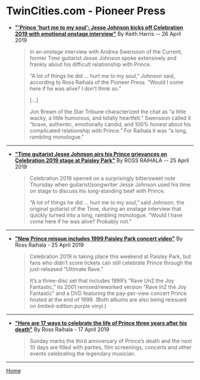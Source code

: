 
# TwinCities.com - Pioneer Press

 - [**"'Prince 'hurt me to my soul': Jesse Johnson kicks off Celebration 2019 with emotional onstage interview"**](http://www.citypages.com/music/prince-hurt-me-to-my-soul-jesse-johnson-kicks-off-celebration-2019-with-emotional-onstage-interview/509097851) By Keith Harris -- 26 April 2019
 
    > In an onstage interview with Andrea Swensson of the Current, former Time guitarist Jesse Johnson spoke extensively and frankly about his difficult relationship with Prince.
    > 
    > “A lot of things he did … hurt me to my soul,” Johnson said, according to Ross Raihala of the Pioneer Press. “Would I come here if he was alive? I don’t think so.”
    > 
    > [...]
    > 
    > Jon Bream of the Star Tribune characterized the chat as “a little wacky, a little humorous, and totally heartfelt.” Swensson called it “brave, authentic, emotionally candid, and 100% honest about his complicated relationship with Prince.” For Raihala it was “a long, rambling monologue.”
    
-----

 - [**"Time guitarist Jesse Johnson airs his Prince grievances on Celebration 2019 stage at Paisley Park"**](https://www.twincities.com/2019/04/25/time-guitarist-jesse-johnson-airs-his-prince-grievances-on-celebration-2019-stage-at-paisley-park/) By ROSS RAIHALA -- 25 April 2019
 
    > Celebration 2019 opened on a surprisingly bittersweet note Thursday when guitarist/songwriter Jesse Johnson used his time on stage to discuss his long-standing beef with Prince.
    > 
    > “A lot of things he did … hurt me to my soul,” said Johnson, the original guitarist of the Time, during an onstage interview that quickly turned into a long, rambling monologue. “Would I have come here if he was alive? Probably not.”
    
-----

 - [**"New Prince reissue includes 1999 Paisley Park concert video"**](https://www.twincities.com/2019/04/25/new-prince-reissue-includes-1999-paisley-park-concert-video/) By Ross Raihala - 25 April 2019
 
    > Celebration 2019 is taking place this weekend at Paisley Park, but fans who didn’t score tickets can still celebrate Prince through the just-released “Ultimate Rave.”
    > 
    > It’s a three-disc set that includes 1999’s “Rave Un2 the Joy Fantastic,” its 2001 remixed/reworked version “Rave In2 the Joy Fantastic” and a DVD featuring the pay-per-view concert Prince hosted at the end of 1999. (Both albums are also being reissued on limited-edition purple vinyl.)
    
-----

 - [**"Here are 17 ways to celebrate the life of Prince three years after his death"**](https://www.twincities.com/2019/04/17/here-are-17-ways-to-celebrate-the-life-of-prince-three-years-after-his-death/) By Ross Raihala - 17 April 2019
 
    > Sunday marks the third anniversary of Prince’s death and the next 10 days are filled with parties, film screenings, concerts and other events celebrating the legendary musician.

-----

[Home](../)

